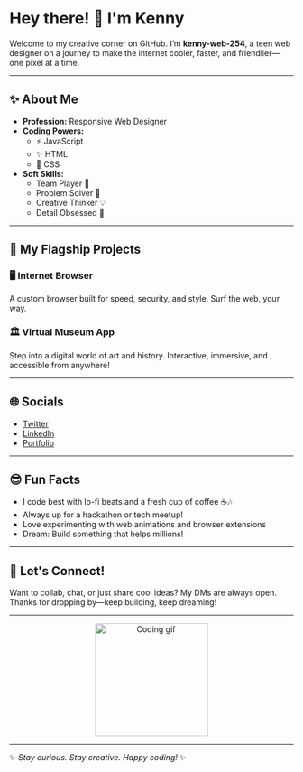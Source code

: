 # Hey there! 👋 I'm Kenny

Welcome to my creative corner on GitHub. I’m **kenny-web-254**, a teen web designer on a journey to make the internet cooler, faster, and friendlier—one pixel at a time.

---

## ✨ About Me

- **Profession:** Responsive Web Designer  
- **Coding Powers:**  
  - ⚡ JavaScript  
  - ✨ HTML  
  - 🎨 CSS  
- **Soft Skills:**  
  - Team Player 🤝  
  - Problem Solver 🧩  
  - Creative Thinker 💡  
  - Detail Obsessed 👀

---

## 🚀 My Flagship Projects

### 🖥️ Internet Browser
A custom browser built for speed, security, and style. Surf the web, your way.

### 🏛️ Virtual Museum App
Step into a digital world of art and history. Interactive, immersive, and accessible from anywhere!

---

## 🌐 Socials

- [Twitter](https://twitter.com/kenny-web-254)  
- [LinkedIn](https://linkedin.com/in/kenny-web-254)  
- [Portfolio](https://kennyweb254.dev)

---

## 😎 Fun Facts

- I code best with lo-fi beats and a fresh cup of coffee ☕🎶  
- Always up for a hackathon or tech meetup!  
- Love experimenting with web animations and browser extensions  
- Dream: Build something that helps millions!

---

## 🤝 Let's Connect!

Want to collab, chat, or just share cool ideas? My DMs are always open.  
Thanks for dropping by—keep building, keep dreaming!

---

<p align="center">
  <img src="https://media.giphy.com/media/LmNwrBhejkK9EFP504/giphy.gif" width="200" alt="Coding gif">
</p>

---

✨ _Stay curious. Stay creative. Happy coding!_ ✨
